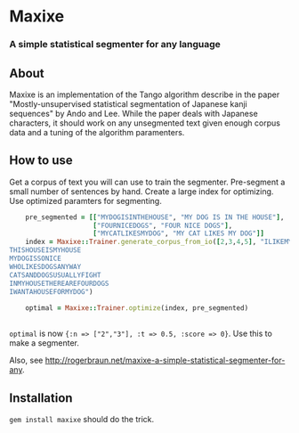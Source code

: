 # Maxixe
### A simple statistical segmenter for any language

## About

Maxixe is an implementation of the Tango algorithm describe in the paper "Mostly-unsupervised statistical segmentation of Japanese kanji sequences" by Ando and Lee. While the paper deals with Japanese characters, it should work on any unsegmented text given enough corpus data and a tuning of the algorithm paramenters.

## How to use

Get a corpus of text you will can use to train the segmenter. Pre-segment a small number of sentences by hand. Create a large index for optimizing. Use optimized paramters for segmenting.

```ruby
    pre_segmented = [["MYDOGISINTHEHOUSE", "MY DOG IS IN THE HOUSE"],
                     ["FOURNICEDOGS", "FOUR NICE DOGS"],
                     ["MYCATLIKESMYDOG", "MY CAT LIKES MY DOG"]]
    index = Maxixe::Trainer.generate_corpus_from_io([2,3,4,5], "ILIKEMYDOG
THISHOUSEISMYHOUSE
MYDOGISSONICE
WHOLIKESDOGSANYWAY
CATSANDDOGSUSUALLYFIGHT
INMYHOUSETHEREAREFOURDOGS
IWANTAHOUSEFORMYDOG")
  
    optimal = Maxixe::Trainer.optimize(index, pre_segmented)
        
```

`optimal` is now `{:n => ["2","3"], :t => 0.5, :score => 0}`. Use this to make a segmenter.

Also, see http://rogerbraun.net/maxixe-a-simple-statistical-segmenter-for-any.

## Installation

`gem install maxixe` should do the trick.
